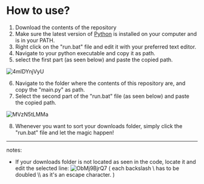 # How to use?

1. Download the contents of the repository
2. Make sure the latest version of [Python](https://www.python.org/downloads/) is installed on your computer and is in your PATH.
4. Right click on the "run.bat" file and edit it with your preferred text editor.
5. Navigate to your python executable and copy it as path.
6. select the first part (as seen below) and paste the copied path.

![4mlDYnjVyU](https://user-images.githubusercontent.com/115464530/197403837-1cba3128-2237-4db4-ba09-dddaa4fe532a.png)

6. Navigate to the folder where the contents of this repository are, and copy the "main.py" as path.
7. Select the second part of the "run.bat" file (as seen below) and paste the copied path.

![MVzN5tLMMa](https://user-images.githubusercontent.com/115464530/197404016-ad3067bd-cceb-4f89-9dab-612497a5bb3b.png)

8. Whenever you want to sort your downloads folder, simply click the "run.bat" file and let the magic happen!

- - -
notes:
- If your downloads folder is not located as seen in the code, locate it and edit the selected line:
  ![ObMj9BjrQ7](https://user-images.githubusercontent.com/115464530/197404377-c5b57c9e-affc-4c15-a0e8-6a9c9186c906.png)
  ( each backslash \ has to be doubled \\\ as it's an escape character. )
